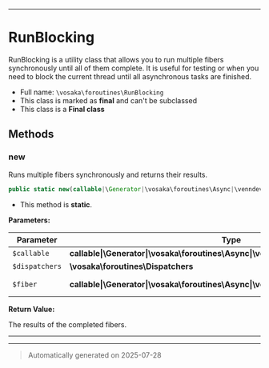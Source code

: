 ***

# RunBlocking

RunBlocking is a utility class that allows you to run multiple fibers synchronously
until all of them complete. It is useful for testing or when you need to block the
current thread until all asynchronous tasks are finished.



* Full name: `\vosaka\foroutines\RunBlocking`
* This class is marked as **final** and can't be subclassed
* This class is a **Final class**




## Methods


### new

Runs multiple fibers synchronously and returns their results.

```php
public static new(callable|\Generator|\vosaka\foroutines\Async|\venndev\vosaka\core\Result|\Fiber $callable, \vosaka\foroutines\Dispatchers $dispatchers = Dispatchers::DEFAULT, callable|\Generator|\vosaka\foroutines\Async|\venndev\vosaka\core\Result|\Fiber $fiber): array
```



* This method is **static**.




**Parameters:**

| Parameter | Type | Description |
|-----------|------|-------------|
| `$callable` | **callable&#124;\Generator&#124;\vosaka\foroutines\Async&#124;\venndev\vosaka\core\Result&#124;\Fiber** |  |
| `$dispatchers` | **\vosaka\foroutines\Dispatchers** |  |
| `$fiber` | **callable&#124;\Generator&#124;\vosaka\foroutines\Async&#124;\venndev\vosaka\core\Result&#124;\Fiber** | The fibers to run. |


**Return Value:**

The results of the completed fibers.




***


***
> Automatically generated on 2025-07-28
